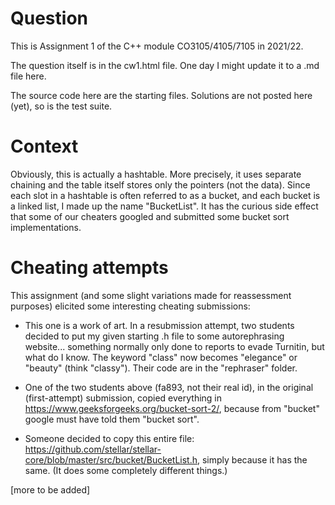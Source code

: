 # Question

This is Assignment 1 of the C++ module CO3105/4105/7105 in 2021/22.

The question itself is in the cw1.html file. One day I might update it to a .md file here.

The source code here are the starting files. Solutions are not posted here (yet), so is the test suite.

# Context

Obviously, this is actually a hashtable. More precisely, it uses separate chaining and the table itself stores only the pointers (not the data). Since each slot in a hashtable is often referred to as a bucket, and each bucket is a linked list, I made up the name "BucketList". It has the curious side effect that some of our cheaters googled and submitted some bucket sort implementations.

# Cheating attempts

This assignment (and some slight variations made for reassessment purposes) elicited some interesting cheating submissions:

- This one is a work of art. In a resubmission attempt, two students decided to put my given starting .h file to some autorephrasing website... something normally only done to reports to evade Turnitin, but what do I know. The keyword "class" now becomes "elegance" or "beauty" (think "classy"). Their code are in the "rephraser" folder.

- One of the two students above (fa893, not their real id), in the original (first-attempt) submission, copied everything in https://www.geeksforgeeks.org/bucket-sort-2/, because from "bucket" google must have told them "bucket sort".

- Someone decided to copy this entire file: https://github.com/stellar/stellar-core/blob/master/src/bucket/BucketList.h, simply because it has the same. (It does some completely different things.)

[more to be added]
